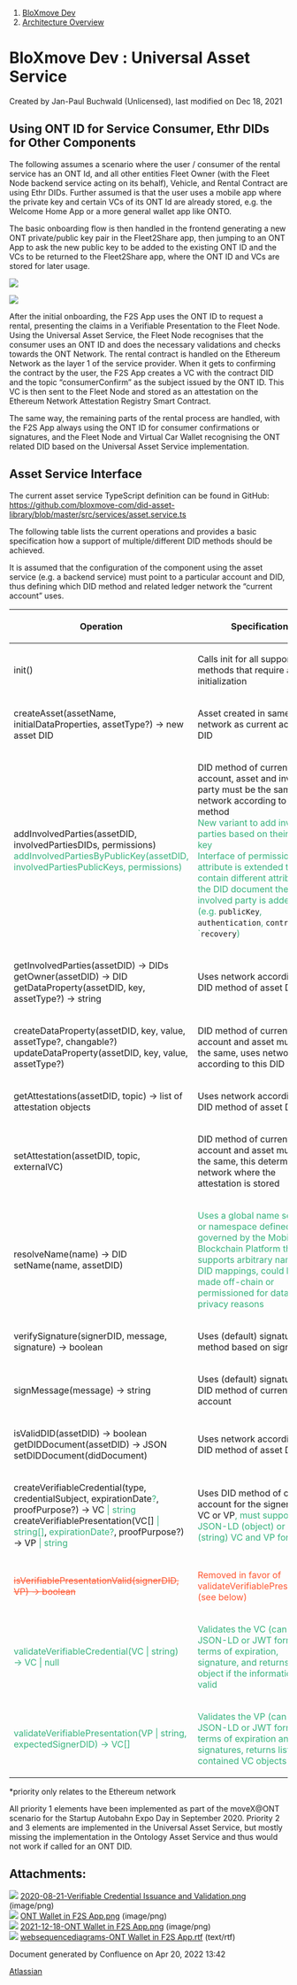 <div id="page">

<div id="main" class="aui-page-panel">

<div id="main-header">

<div id="breadcrumb-section">

1.  <span>[BloXmove Dev](index.html)</span>
2.  <span>[Architecture
    Overview](Architecture-Overview_4492492808.html)</span>

</div>

# <span id="title-text"> BloXmove Dev : Universal Asset Service </span>

</div>

<div id="content" class="view">

<div class="page-metadata">

Created by <span class="author"> Jan-Paul Buchwald (Unlicensed)</span>,
last modified on Dec 18, 2021

</div>

<div id="main-content" class="wiki-content group">

## Using ONT ID for Service Consumer, Ethr DIDs for Other Components

The following assumes a scenario where the user / consumer of the rental
service has an ONT Id, and all other entities Fleet Owner (with the
Fleet Node backend service acting on its behalf), Vehicle, and Rental
Contract are using Ethr DIDs. Further assumed is that the user uses a
mobile app where the private key and certain VCs of its ONT Id are
already stored, e.g. the Welcome Home App or a more general wallet app
like ONTO.

The basic onboarding flow is then handled in the frontend generating a
new ONT private/public key pair in the Fleet2Share app, then jumping to
an ONT App to ask the new public key to be added to the existing ONT ID
and the VCs to be returned to the Fleet2Share app, where the ONT ID and
VCs are stored for later usage.

<span class="confluence-embedded-file-wrapper image-center-wrapper">![](attachments/2234351276/4498260048.png)</span>

<span class="confluence-embedded-file-wrapper">[![](attachments/thumbnails/2234351276/4498227256)](attachments/2234351276/4498227256.rtf)</span>

After the initial onboarding, the F2S App uses the ONT ID to request a
rental, presenting the claims in a Verifiable Presentation to the Fleet
Node. Using the Universal Asset Service, the Fleet Node recognises that
the consumer uses an ONT ID and does the necessary validations and
checks towards the ONT Network. The rental contract is handled on the
Ethereum Network as the layer 1 of the service provider. When it gets to
confirming the contract by the user, the F2S App creates a VC with the
contract DID and the topic “consumerConfirm” as the subject issued by
the ONT ID. This VC is then sent to the Fleet Node and stored as an
attestation on the Ethereum Network Attestation Registry Smart Contract.

The same way, the remaining parts of the rental process are handled,
with the F2S App always using the ONT ID for consumer confirmations or
signatures, and the Fleet Node and Virtual Car Wallet recognising the
ONT related DID based on the Universal Asset Service implementation.

## Asset Service Interface

The current asset service TypeScript definition can be found in GitHub:
<https://github.com/bloxmove-com/did-asset-library/blob/master/src/services/asset.service.ts>

The following table lists the current operations and provides a basic
specification how a support of multiple/different DID methods should be
achieved.

It is assumed that the configuration of the component using the asset
service (e.g. a backend service) must point to a particular account and
DID, thus defining which DID method and related ledger network the
“current account” uses.

<div class="table-wrap">

<table>
<thead>
<tr class="header">
<th><p><strong>Operation</strong></p></th>
<th><p><strong>Specification</strong></p></th>
<th><p><strong>Prio</strong></p></th>
</tr>
</thead>
<tbody>
<tr class="odd">
<td><p>init()</p></td>
<td><p>Calls init for all supported DID methods that require an initialization</p></td>
<td><p>1</p></td>
</tr>
<tr class="even">
<td><p>createAsset(assetName, initialDataProperties, assetType?) → new asset DID</p></td>
<td><p>Asset created in same network as current account DID</p></td>
<td><p>2</p></td>
</tr>
<tr class="odd">
<td><p>addInvolvedParties(assetDID, involvedPartiesDIDs, permissions)<br />
<span style="color: rgb(54,179,126);">addInvolvedPartiesByPublicKey(assetDID, involvedPartiesPublicKeys, permissions)</span></p></td>
<td><p>DID method of current account, asset and involved party must be the same, uses network according to this DID method<br />
<span style="color: rgb(54,179,126);">New variant to add involved parties based on their public key</span><br />
<span style="color: rgb(54,179,126);">Interface of permissions attribute is extended to contain different attributes of the DID document the involved party is added to (e.g. </span><code>publicKey</code><span style="color: rgb(54,179,126);">, </span><code>authentication</code><span style="color: rgb(54,179,126);">, </span><code>controller</code><span style="color: rgb(54,179,126);">, `</span><code>recovery</code><span style="color: rgb(54,179,126);">)</span></p></td>
<td><p>3</p></td>
</tr>
<tr class="even">
<td><p>getInvolvedParties(assetDID) → DIDs<br />
getOwner(assetDID) → DID<br />
getDataProperty(assetDID, key, assetType?) → string</p></td>
<td><p>Uses network according to DID method of asset DID</p></td>
<td><p>3</p></td>
</tr>
<tr class="odd">
<td><p>createDataProperty(assetDID, key, value, assetType?, changable?)<br />
updateDataProperty(assetDID, key, value, assetType?)</p></td>
<td><p>DID method of current account and asset must be the same, uses network according to this DID method</p></td>
<td><p>3</p></td>
</tr>
<tr class="even">
<td><p>getAttestations(assetDID, topic) → list of attestation objects</p></td>
<td><p>Uses network according to DID method of asset DID</p></td>
<td><p>1*</p></td>
</tr>
<tr class="odd">
<td><p>setAttestation(assetDID, topic, externalVC)</p></td>
<td><p>DID method of current account and asset must be the same, this determines the network where the attestation is stored<br />
</p></td>
<td><p>3</p></td>
</tr>
<tr class="even">
<td><p>resolveName(name) → DID<br />
setName(name, assetDID)</p></td>
<td><p><span style="color: rgb(54,179,126);">Uses a global name service or namespace defined and governed by the Mobility Blockchain Platform that supports arbitrary name ↔︎ DID mappings, could be even made off-chain or permissioned for data privacy reasons</span></p></td>
<td><p>3</p></td>
</tr>
<tr class="odd">
<td><p>verifySignature(signerDID, message, signature) → boolean</p></td>
<td><p>Uses (default) signature method based on signer DID</p></td>
<td><p>1</p></td>
</tr>
<tr class="even">
<td><p>signMessage(message) → string</p></td>
<td><p>Uses (default) signature and DID method of current account</p></td>
<td><p>1</p></td>
</tr>
<tr class="odd">
<td><p>isValidDID(assetDID) → boolean<br />
getDIDDocument(assetDID) → JSON<br />
setDIDDocument(didDocument)</p></td>
<td><p>Uses network according to DID method of asset DID</p></td>
<td><p>2</p></td>
</tr>
<tr class="even">
<td><p>createVerifiableCredential(type, credentialSubject, expirationDate<span style="color: rgb(54,179,126);">?</span>, proofPurpose?) → VC <span style="color: rgb(54,179,126);">| string</span><br />
createVerifiablePresentation(VC[] <span style="color: rgb(54,179,126);">| string[]</span>, <span style="color: rgb(54,179,126);">expirationDate?</span>, proofPurpose?) → VP <span style="color: rgb(54,179,126);">| string</span></p></td>
<td><p>Uses DID method of current account for the signer of the VC or VP<span style="color: rgb(54,179,126);">, must support both JSON-LD (object) or JWT (string) VC and VP formats</span></p></td>
<td><p>1</p></td>
</tr>
<tr class="odd">
<td><p><span style="color: rgb(255,86,48);"><del>isVerifiablePresentationValid(signerDID, VP) → boolean</del></span></p></td>
<td><p><span style="color: rgb(255,86,48);">Removed in favor of validateVerifiablePresentation (see below)</span></p></td>
<td><p>1</p></td>
</tr>
<tr class="even">
<td><p><span style="color: rgb(54,179,126);">validateVerifiableCredential(VC | string) → VC | null</span></p></td>
<td><p><span style="color: rgb(54,179,126);">Validates the VC (can be both JSON-LD or JWT format) in terms of expiration, signature, and returns the VC object if the information is valid</span></p></td>
<td><p>1</p></td>
</tr>
<tr class="odd">
<td><p><span style="color: rgb(54,179,126);">validateVerifiablePresentation(VP | string, expectedSignerDID) → VC[]</span></p></td>
<td><p><span style="color: rgb(54,179,126);">Validates the VP (can be both JSON-LD or JWT format) in terms of expiration and signatures, returns list of contained VC objects if valid</span></p></td>
<td><p>1</p></td>
</tr>
</tbody>
</table>

</div>

\*priority only relates to the Ethereum network

All priority 1 elements have been implemented as part of the moveX@ONT
scenario for the Startup Autobahn Expo Day in September 2020. Priority 2
and 3 elements are implemented in the Universal Asset Service, but
mostly missing the implementation in the Ontology Asset Service and thus
would not work if called for an ONT DID.

</div>

<div class="pageSection group">

<div class="pageSectionHeader">

## Attachments:

</div>

<div class="greybox" data-align="left">

![](images/icons/bullet_blue.gif) [2020-08-21-Verifiable Credential
Issuance and Validation.png](attachments/2234351276/2234318497.png)
(image/png)  
![](images/icons/bullet_blue.gif) [ONT Wallet in F2S
App.png](attachments/2234351276/2245525097.png) (image/png)  
![](images/icons/bullet_blue.gif) [2021-12-18-ONT Wallet in F2S
App.png](attachments/2234351276/4498260048.png) (image/png)  
![](images/icons/bullet_blue.gif) [websequencediagrams-ONT Wallet in F2S
App.rtf](attachments/2234351276/4498227256.rtf) (text/rtf)  

</div>

</div>

</div>

</div>

<div id="footer" data-role="contentinfo">

<div class="section footer-body">

Document generated by Confluence on Apr 20, 2022 13:42

<div id="footer-logo">

[Atlassian](http://www.atlassian.com/)

</div>

</div>

</div>

</div>
